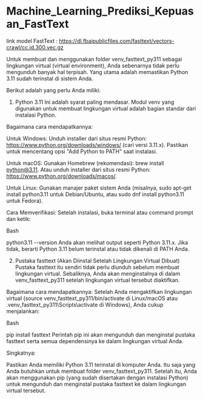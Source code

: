 # Machine_Learning_Prediksi_Kepuasan_FastText
link model FastText : https://dl.fbaipublicfiles.com/fasttext/vectors-crawl/cc.id.300.vec.gz

Untuk membuat dan menggunakan folder venv_fasttext_py311 sebagai lingkungan virtual (virtual environment), Anda sebenarnya tidak perlu mengunduh banyak hal terpisah. Yang utama adalah memastikan Python 3.11 sudah terinstal di sistem Anda.

Berikut adalah yang perlu Anda miliki:

1. Python 3.11
Ini adalah syarat paling mendasar. Modul venv yang digunakan untuk membuat lingkungan virtual adalah bagian standar dari instalasi Python.

Bagaimana cara mendapatkannya:

Untuk Windows: Unduh installer dari situs resmi Python: https://www.python.org/downloads/windows/ (cari versi 3.11.x). Pastikan untuk mencentang opsi "Add Python to PATH" saat instalasi.

Untuk macOS: Gunakan Homebrew (rekomendasi): brew install python@3.11. Atau unduh installer dari situs resmi Python: https://www.python.org/downloads/macos/.

Untuk Linux: Gunakan manajer paket sistem Anda (misalnya, sudo apt-get install python3.11 untuk Debian/Ubuntu, atau sudo dnf install python3.11 untuk Fedora).

Cara Memverifikasi: Setelah instalasi, buka terminal atau command prompt dan ketik:

Bash

python3.11 --version
Anda akan melihat output seperti Python 3.11.x. Jika tidak, berarti Python 3.11 belum terinstal atau tidak dikenali di PATH Anda.

2. Pustaka fasttext (Akan Diinstal Setelah Lingkungan Virtual Dibuat)
Pustaka fasttext itu sendiri tidak perlu diunduh sebelum membuat lingkungan virtual. Sebaliknya, Anda akan menginstalnya di dalam venv_fasttext_py311 setelah lingkungan virtual tersebut diaktifkan.

Bagaimana cara mendapatkannya:
Setelah Anda mengaktifkan lingkungan virtual (source venv_fasttext_py311/bin/activate di Linux/macOS atau .venv_fasttext_py311\Scripts\activate di Windows), Anda cukup menjalankan:

Bash

pip install fasttext
Perintah pip ini akan mengunduh dan menginstal pustaka fasttext serta semua dependensinya ke dalam lingkungan virtual Anda.

Singkatnya:

Pastikan Anda memiliki Python 3.11 terinstal di komputer Anda. Itu saja yang Anda butuhkan untuk membuat folder venv_fasttext_py311. Setelah itu, Anda akan menggunakan pip (yang sudah disertakan dengan instalasi Python) untuk mengunduh dan menginstal pustaka fasttext ke dalam lingkungan virtual tersebut.
